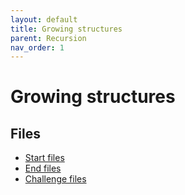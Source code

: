 ```yaml
---
layout: default
title: Growing structures
parent: Recursion
nav_order: 1
---
```


# Growing structures

## Files

- [Start files](test.txt)
- [End files](test.txt)
- [Challenge files](test.txt)